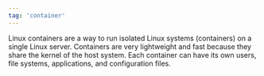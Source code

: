 ```yaml
---
tag: 'container'
---
```


Linux containers are a way to run isolated Linux systems (containers) on a single Linux server. Containers are very lightweight and fast because they share the kernel of the host system. Each container can have its own users, file systems, applications, and configuration files.

